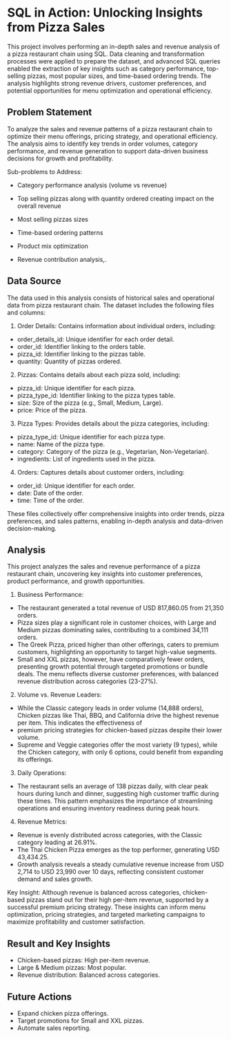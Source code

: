 # SQL in Action: Unlocking Insights from Pizza Sales
This project involves performing an in-depth sales and revenue analysis of a pizza restaurant chain using SQL. Data cleaning and transformation processes were applied to prepare the
dataset, and advanced SQL queries enabled the extraction of key insights such as category performance, top-selling pizzas, most popular sizes, and time-based ordering trends. The analysis
highlights strong revenue drivers, customer preferences, and potential opportunities for menu optimization and operational efficiency.

## Problem Statement
To analyze the sales and revenue patterns of a pizza restaurant chain to optimize their menu offerings, pricing strategy, and operational efficiency. The analysis aims to identify key trends in order volumes, category performance, and revenue generation to support data-driven business decisions for growth and profitability.

Sub-problems to Address:

* Category performance analysis (volume vs revenue)

* Top selling pizzas along with quantity ordered creating impact on the overall revenue

* Most selling pizzas sizes

* Time-based ordering patterns

* Product mix optimization

* Revenue contribution analysis,.

## Data Source
The data used in this analysis consists of historical sales and operational data from  pizza restaurant chain. The dataset includes the following files and columns:

1. Order Details: Contains information about individual orders, including:
* order_details_id: Unique identifier for each order detail.
* order_id: Identifier linking to the orders table.
* pizza_id: Identifier linking to the pizzas table.
* quantity: Quantity of pizzas ordered.

2. Pizzas: Contains details about each pizza sold, including:

* pizza_id: Unique identifier for each pizza.
* pizza_type_id: Identifier linking to the pizza types table.
* size: Size of the pizza (e.g., Small, Medium, Large).
* price: Price of the pizza.

3. Pizza Types: Provides details about the pizza categories, including:

* pizza_type_id: Unique identifier for each pizza type.
* name: Name of the pizza type.
* category: Category of the pizza (e.g., Vegetarian, Non-Vegetarian).
* ingredients: List of ingredients used in the pizza.

4. Orders: Captures details about customer orders, including:

* order_id: Unique identifier for each order.
* date: Date of the order.
* time: Time of the order.

These files collectively offer comprehensive insights into order trends, pizza preferences, and sales patterns, enabling in-depth analysis and data-driven decision-making.

## Analysis

This project analyzes the sales and revenue performance of a pizza restaurant chain, uncovering key insights into customer preferences, product performance, and growth opportunities.

1. Business Performance:
* The restaurant generated a total revenue of USD 817,860.05 from 21,350 orders. 
* Pizza sizes play a significant role in customer choices, with Large and Medium pizzas dominating sales, contributing to a combined 34,111 orders. 
* The Greek Pizza, priced higher than other offerings, caters to premium customers, highlighting an opportunity to target high-value segments. 
* Small and XXL pizzas, however, have comparatively fewer orders, presenting growth potential through targeted promotions or bundle deals. The menu reflects diverse customer preferences,
  with balanced revenue distribution across categories (23-27%).

2. Volume vs. Revenue Leaders:
* While the Classic category leads in order volume (14,888 orders), Chicken pizzas like Thai, BBQ, and California drive the highest revenue per item. This indicates the effectiveness of
*  premium pricing strategies for chicken-based pizzas despite their lower volume. 
* Supreme and Veggie categories offer the most variety (9 types), while the Chicken category, with only 6 options, could benefit from expanding its offerings.

3. Daily Operations:
* The restaurant sells an average of 138 pizzas daily, with clear peak hours during lunch and dinner, suggesting high customer traffic during these times. This pattern emphasizes the
  importance of streamlining operations and ensuring inventory readiness during peak hours.

4. Revenue Metrics:
* Revenue is evenly distributed across categories, with the Classic category leading at 26.91%. 
* The Thai Chicken Pizza emerges as the top performer, generating USD 43,434.25. 
* Growth analysis reveals a steady cumulative revenue increase from USD 2,714 to USD 23,990 over 10 days, reflecting consistent customer demand and sales growth.

Key Insight:
Although revenue is balanced across categories, chicken-based pizzas stand out for their high per-item revenue, supported by a successful premium pricing strategy. These insights can
inform menu optimization, pricing strategies, and targeted marketing campaigns to maximize profitability and customer satisfaction.

## Result and Key Insights
* Chicken-based pizzas: High per-item revenue.
* Large & Medium pizzas: Most popular.
* Revenue distribution: Balanced across categories.
  
## Future Actions
* Expand chicken pizza offerings.
* Target promotions for Small and XXL pizzas.
* Automate sales reporting.
